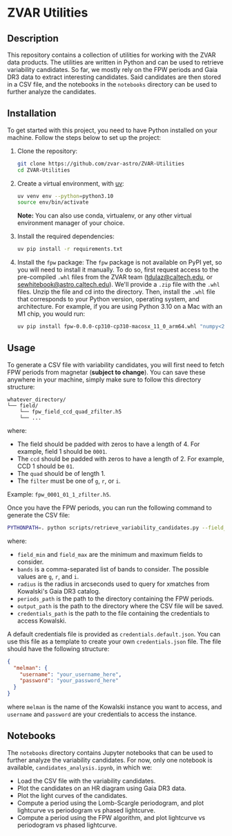 # ZVAR Utilities

## Description

This repository contains a collection of utilities for working with the ZVAR data products. The utilities are written in Python and can be used to retrieve variability candidates. So far, we mostly rely on the FPW periods and Gaia DR3 data to extract interesting candidates. Said candidates are then stored in a CSV file, and the notebooks in the `notebooks` directory can be used to further analyze the candidates.

## Installation

To get started with this project, you need to have Python installed on your machine. Follow the steps below to set up the project:

1. Clone the repository:

   ```sh
   git clone https://github.com/zvar-astro/ZVAR-Utilities
   cd ZVAR-Utilities
   ```

2. Create a virtual environment, with [uv](https://docs.astral.sh/uv/getting-started/installation/):

   ```sh
   uv venv env --python=python3.10
   source env/bin/activate
   ```

   **Note:** You can also use conda, virtualenv, or any other virtual environment manager of your choice.

3. Install the required dependencies:

   ```sh
   uv pip install -r requirements.txt
   ```

4. Install the `fpw` package:
   The `fpw` package is not available on PyPI yet, so you will need to install it manually. To do so, first request access to the pre-compiled `.whl` files from the ZVAR team (tdulaz@caltech.edu, or sewhitebook@astro.caltech.edu). We'll provide a `.zip` file with the `.whl` files. Unzip the file and cd into the directory. Then, install the `.whl` file that corresponds to your Python version, operating system, and architecture.
   For example, if you are using Python 3.10 on a Mac with an M1 chip, you would run:
   ```sh
   uv pip install fpw-0.0.0-cp310-cp310-macosx_11_0_arm64.whl "numpy<2"
   ```

## Usage

To generate a CSV file with variability candidates, you will first need to fetch FPW periods from magnetar (**subject to change**). You can save these anywhere in your machine, simply make sure to follow this directory structure:

```
whatever_directory/
└── field/
    └── fpw_field_ccd_quad_zfilter.h5
    └── ...
```

where:

- The field should be padded with zeros to have a length of 4. For example, field 1 should be `0001`.
- The `ccd` should be padded with zeros to have a length of 2. For example, CCD 1 should be `01`.
- The `quad` should be of length 1.
- The `filter` must be one of `g`, `r`, or `i`.

Example: `fpw_0001_01_1_zfilter.h5`.

Once you have the FPW periods, you can run the following command to generate the CSV file:

```sh
PYTHONPATH=. python scripts/retrieve_variability_candidates.py --field_min=279 --field_max=279 --bands=r,g --radius=3.0 --periods_path=/path/to/periods/directory --output_path=/path/to/output/directory --credentials_path=/path/to/credentials/file
```

where:

- `field_min` and `field_max` are the minimum and maximum fields to consider.
- `bands` is a comma-separated list of bands to consider. The possible values are `g`, `r`, and `i`.
- `radius` is the radius in arcseconds used to query for xmatches from Kowalski's Gaia DR3 catalog.
- `periods_path` is the path to the directory containing the FPW periods.
- `output_path` is the path to the directory where the CSV file will be saved.
- `credentials_path` is the path to the file containing the credentials to access Kowalski.

A default credentials file is provided as `credentials.default.json`. You can use this file as a template to create your own `credentials.json` file. The file should have the following structure:

```json
{
  "melman": {
    "username": "your_username_here",
    "password": "your_password_here"
  }
}
```

where `melman` is the name of the Kowalski instance you want to access, and `username` and `password` are your credentials to access the instance.

## Notebooks

The `notebooks` directory contains Jupyter notebooks that can be used to further analyze the variability candidates. For now, only one notebook is available, `candidates_analysis.ipynb`, in which we:

- Load the CSV file with the variability candidates.
- Plot the candidates on an HR diagram using Gaia DR3 data.
- Plot the light curves of the candidates.
- Compute a period using the Lomb-Scargle periodogram, and plot lightcurve vs periodogram vs phased lightcurve.
- Compute a period using the FPW algorithm, and plot lightcurve vs periodogram vs phased lightcurve.
